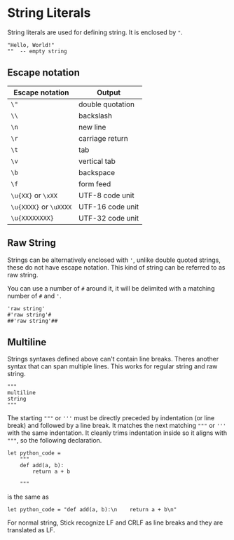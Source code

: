 # String Literals

String literals are used for defining string. It is enclosed by `"`.

```stick
"Hello, World!"
""  -- empty string
```

## Escape notation

| Escape notation        | Output           |
| ---------------------- | ---------------- |
| `\"`                   | double quotation |
| `\\`                   | backslash        |
| `\n`                   | new line         |
| `\r`                   | carriage return  |
| `\t`                   | tab              |
| `\v`                   | vertical tab     |
| `\b`                   | backspace        |
| `\f`                   | form feed        |
| `\u{XX}` or `\xXX`     | UTF-8 code unit  |
| `\u{XXXX}` or `\uXXXX` | UTF-16 code unit |
| `\u{XXXXXXXX}`         | UTF-32 code unit |

## Raw String

Strings can be alternatively enclosed with `'`, unlike double quoted strings, these do not have escape notation. This kind of string can be referred to as raw string.

You can use a number of `#` around it, it will be delimited with a matching number of `#` and `'`.

```stick
'raw string'
#'raw string'#
##'raw string'##
```

## Multiline

Strings syntaxes defined above can't contain line breaks. Theres another syntax that can span multiple lines. This works for regular string and raw string.

```stick
"""
multiline
string
"""
```

The starting `"""` or `'''` must be directly preceded by indentation (or line break) and followed by a line break. It matches the next matching `"""` or `'''` with the same indentation. It cleanly trims indentation inside so it aligns with `"""`, so the following declaration.

```stick
let python_code =
    """
    def add(a, b):
        return a + b

    """
```

is the same as

```stick
let python_code = "def add(a, b):\n    return a + b\n"
```

For normal string, Stick recognize LF and CRLF as line breaks and they are translated as LF.
